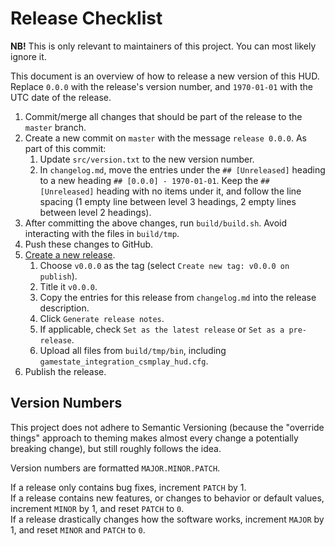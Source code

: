# Release Checklist

**NB!** This is only relevant to maintainers of this project.
You can most likely ignore it.

This document is an overview of how to release a new version of this HUD.  
Replace `0.0.0` with the release's version number, and `1970-01-01` with the UTC date of the release.

1. Commit/merge all changes that should be part of the release to the `master` branch.
2. Create a new commit on `master` with the message `release 0.0.0`. As part of this commit:
	1. Update `src/version.txt` to the new version number.
	2. In `changelog.md`, move the entries under the `## [Unreleased]` heading to a new heading `## [0.0.0] - 1970-01-01`. Keep the `## [Unreleased]` heading with no items under it, and follow the line spacing (1 empty line between level 3 headings, 2 empty lines between level 2 headings).
3. After committing the above changes, run `build/build.sh`. Avoid interacting with the files in `build/tmp`.
4. Push these changes to GitHub.
5. [Create a new release](https://github.com/csmplay/cs-hud/releases/new).
	1. Choose `v0.0.0` as the tag (select `Create new tag: v0.0.0 on publish`).
	2. Title it `v0.0.0`.
	3. Copy the entries for this release from `changelog.md` into the release description.
	4. Click `Generate release notes`.
	5. If applicable, check `Set as the latest release` or `Set as a pre-release`.
	6. Upload all files from `build/tmp/bin`, including `gamestate_integration_csmplay_hud.cfg`.
6. Publish the release.


## Version Numbers
This project does not adhere to Semantic Versioning (because the "override things" approach to theming makes almost every change a potentially breaking change), but still roughly follows the idea.

Version numbers are formatted `MAJOR.MINOR.PATCH`.

If a release only contains bug fixes, increment `PATCH` by 1.  
If a release contains new features, or changes to behavior or default values, increment `MINOR` by 1, and reset `PATCH` to `0`.  
If a release drastically changes how the software works, increment `MAJOR` by 1, and reset `MINOR` and `PATCH` to `0`.
